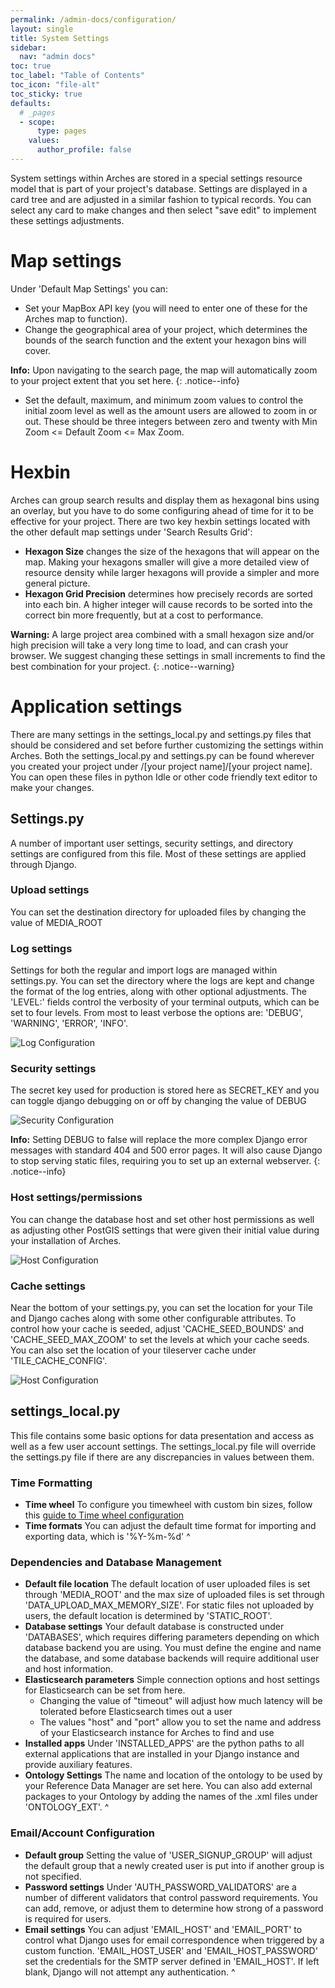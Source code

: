 ```yaml
---
permalink: /admin-docs/configuration/
layout: single
title: System Settings
sidebar:
  nav: "admin docs"
toc: true
toc_label: "Table of Contents"
toc_icon: "file-alt"
toc_sticky: true
defaults:
  # _pages
  - scope:
      type: pages
    values:
      author_profile: false
---  
```

System settings within Arches are stored in a special settings resource model that is part of your project's database. Settings are displayed in a card tree and are adjusted in a similar fashion to typical records. You can select any card to make changes and then select "save edit" to implement these settings adjustments.
# Map settings

Under 'Default Map Settings' you can:
* Set your MapBox API key (you will need to enter one of these for the Arches map to function).
* Change the geographical area of your project, which determines the bounds of the search function and the extent your hexagon bins will cover.

**Info:** Upon navigating to the search page, the map will automatically zoom to your project extent that you set here.
{: .notice--info}
* Set the default, maximum, and minimum zoom values to control the initial zoom level as well as the amount users are allowed to zoom in or out. These should be three integers between zero and twenty with  Min Zoom <= Default Zoom <= Max Zoom.

# Hexbin
Arches can group search results and display them as hexagonal bins using an overlay, but you have to do some configuring ahead of time for it to be effective for your project. There are two key hexbin settings located with the other default map settings under 'Search Results Grid':
* **Hexagon Size** changes the size of the hexagons that will appear on the map. Making your hexagons smaller will give a more detailed view of resource density while larger hexagons will provide a simpler and more general picture.
* **Hexagon Grid Precision** determines how precisely records are sorted into each bin. A higher integer will cause records to be sorted into the correct bin more frequently, but at a cost to performance.

**Warning:** A large project area combined with a small hexagon size and/or high precision will take a very long time to load, and can crash your browser. We suggest changing these settings in small increments to find the best combination for your project.
{: .notice--warning}

# Application settings
There are many settings in the settings_local.py and settings.py files that should be considered and set before further customizing the settings within Arches. Both the settings_local.py and settings.py can be found wherever you created your project under /[your  project name]/[your project name]. You can open these files in python Idle or other code friendly text editor to make your changes.

## Settings.py
A number of important user settings, security settings, and directory settings are configured from this file. Most of these settings are applied through Django.
### Upload settings
You can set the destination directory for uploaded files by changing the value of MEDIA_ROOT
### Log settings
Settings for both the regular and import logs are managed within settings.py. You can set the directory where the logs are kept and change the format of the log entries, along with other optional adjustments.
The 'LEVEL:' fields control the verbosity of your terminal outputs, which can be set to four levels. From most to least verbose the options are: 'DEBUG', 'WARNING', 'ERROR', 'INFO'.

![Log Configuration]({{site.url}}/assets/images/loggingConfigurationAnnotated.png)
### Security settings
The secret key used for production is stored here as SECRET_KEY and you can toggle django debugging on or off by changing the value of DEBUG


![Security Configuration]({{site.url}}/assets/images/securitySettingsAnnotated.png)

**Info:** Setting DEBUG to false will replace the more complex Django error messages with standard 404 and 500 error pages. It will also cause Django to stop serving static files, requiring you to set up an external webserver.
{: .notice--info}
### Host settings/permissions
You can change the database host and set other host permissions as well as adjusting other PostGIS settings that were given their initial value during your installation of Arches.


![Host Configuration]({{site.url}}/assets/images/hostSettingsAnnotated.png)
### Cache settings
Near the bottom of your settings.py, you can set the location for your Tile and Django caches along with some other configurable attributes. To control how your cache is seeded, adjust 'CACHE_SEED_BOUNDS' and 'CACHE_SEED_MAX_ZOOM' to set the levels at which your cache seeds. You can also set the location of your tileserver cache under 'TILE_CACHE_CONFIG'.

![Host Configuration]({{site.url}}/assets/images/cacheSettings.png)

## settings_local.py
This file contains some basic options for data presentation and access as well as a few user account settings. The settings_local.py file will override the settings.py file if there are any discrepancies in values between them.
### Time Formatting
- **Time wheel**
To configure you timewheel with custom bin sizes, follow this [guide to Time wheel configuration](https://arches.readthedocs.io/en/stable/additional-configuration/#time-wheel-configuration)
- **Time formats**
You can adjust the default time format for importing and exporting data, which is '%Y-%m-%d'
^
### Dependencies and Database Management
- **Default file location**
The default location of user uploaded files is set through 'MEDIA_ROOT' and the max size of uploaded files is set through 'DATA_UPLOAD_MAX_MEMORY_SIZE'. For static files not uploaded by users, the default location is determined by 'STATIC_ROOT'.
- **Database settings**
Your default database is constructed under 'DATABASES', which requires differing parameters depending on which database backend you are using. You must define the engine and name the database, and some database backends will require additional user and host information.
- **Elasticsearch parameters**
Simple connection options and host settings for Elasticsearch can be set from here.
    - Changing the value of "timeout" will adjust how much latency will be tolerated before Elasticsearch times out a user
    - The values "host" and "port" allow you to set the name and address of your Elasticsearch instance for Arches to find and use
- **Installed apps**
Under 'INSTALLED_APPS' are the python paths to all external applications that are installed in your Django instance and provide auxiliary features.
- **Ontology Settings**
The name and location of the ontology to be used by your Reference Data Manager are set here. You can also add external packages to your Ontology by adding the names of the .xml files under 'ONTOLOGY_EXT'.
^
### Email/Account Configuration
- **Default group**
Setting the value of 'USER_SIGNUP_GROUP' will adjust the default group that a newly created user is put into if another group is not specified.
- **Password settings**
Under 'AUTH_PASSWORD_VALIDATORS' are a number of different validators that control password requirements. You can add, remove, or adjust them to determine how strong of a password is required for users.
- **Email settings**
You can adjust 'EMAIL_HOST' and 'EMAIL_PORT' to control what Django uses for email correspondence when triggered by a custom function. 'EMAIL_HOST_USER' and 'EMAIL_HOST_PASSWORD' set the credentials for the SMTP server defined in 'EMAIL_HOST'. If left blank, Django will not attempt any authentication.
^

